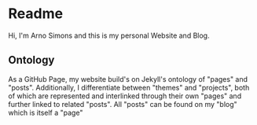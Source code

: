 # Readme
Hi, I'm Arno Simons and this is my personal Website and Blog.

## Ontology
As a GitHub Page, my website build's on Jekyll's ontology of "pages" and "posts". Additionally, I differentiate between "themes" and "projects", both of which are represented and interlinked through their own "pages" and further linked to related "posts". All "posts" can be found on my "blog" which is itself a "page"

